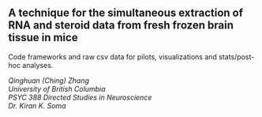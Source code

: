 ## A technique for the simultaneous extraction of RNA and steroid data from fresh frozen brain tissue in mice
Code frameworks and raw csv data for pilots, visualizations and stats/post-hoc analyses.


            

_Qinghuan (Ching) Zhang_       
_University of British Columbia_    
_PSYC 388 Directed Studies in Neuroscience_    
_Dr. Kiran K. Soma_    
